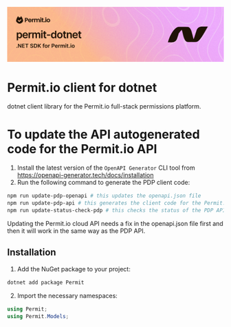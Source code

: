 ﻿![NET.png](imgs/NET.png)
# Permit.io client for dotnet

dotnet client library for the Permit.io full-stack permissions platform.

# To update the API autogenerated code for the Permit.io API

1. Install the latest version of the `OpenAPI Generator` CLI tool from https://openapi-generator.tech/docs/installation
2. Run the following command to generate the PDP client code:
```bash
npm run update-pdp-openapi # this updates the openapi.json file
npm run update-pdp-api # this generates the client code for the Permit.io PDP API
npm run update-status-check-pdp # this checks the status of the PDP API to support also 204 status code (verify that this change looks OK by review the changes)
```

Updating the Permit.io cloud API needs a fix in the openapi.json file first and then it will work in the same way as the PDP API.

## Installation

1. Add the NuGet package to your project:
```bash
dotnet add package Permit
```

2. Import the necessary namespaces:

```csharp
using Permit;
using Permit.Models;
```
